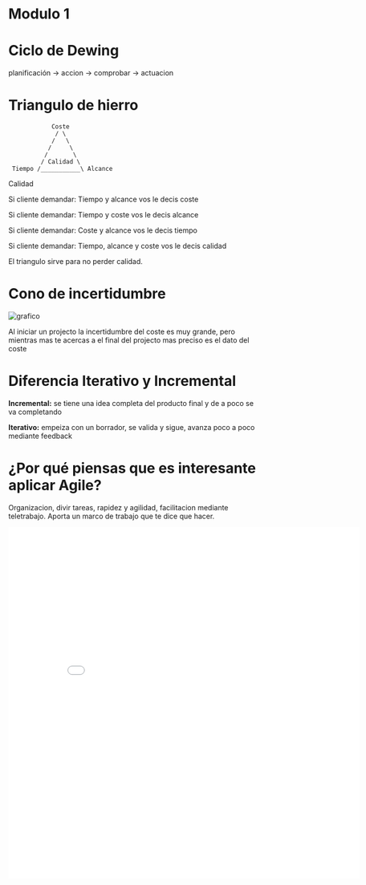 
# Modulo 1

# Ciclo de Dewing

planificación -> accion -> comprobar -> actuacion

# Triangulo de hierro

```
            Coste
             / \
            /   \
           /     \
          /       \
         / Calidad \
 Tiempo /___________\ Alcance
```
Calidad

Si cliente demandar: Tiempo y alcance vos le decis coste

Si cliente demandar: Tiempo y coste vos le decis alcance

Si cliente demandar: Coste y alcance vos le decis tiempo

Si cliente demandar: Tiempo, alcance y coste vos le decis calidad

El triangulo sirve para no perder calidad.

# Cono de incertidumbre

![grafico](https://img001.prntscr.com/file/img001/566sM3V-TCysoPcnX88fzA.jpeg)

Al iniciar un projecto la incertidumbre del coste es muy grande, pero mientras mas te acercas a el final del projecto mas preciso es el dato del coste

# Diferencia Iterativo y Incremental

**Incremental:** se tiene una idea completa del producto final y de a poco se va completando

**Iterativo:** empeiza con un borrador, se valida y sigue, avanza poco a poco mediante feedback

# ¿Por qué piensas que es interesante aplicar Agile?

Organizacion, divir tareas, rapidez y agilidad, facilitacion mediante teletrabajo.
Aporta un marco de trabajo que te dice que hacer.

<embed src="/carpeta-digital/assets/pdf/MetodologiasAgiles_M1.pdf" type="application/pdf" width="700px" height="700px">